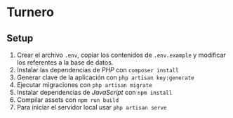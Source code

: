 # Turnero

## Setup

1. Crear el archivo `.env`, copiar los contenidos de `.env.example` y modificar los referentes a la base de datos.
2. Instalar las dependencias de *PHP* con `composer install`
3. Generar clave de la aplicación con `php artisan key:generate`
4. Ejecutar migraciones con `php artisan migrate`
5. Instalar dependencias de *JavaScript* con `npm install`
6. Compilar assets con `npm run build`
7. Para iniciar el servidor local usar `php artisan serve`
